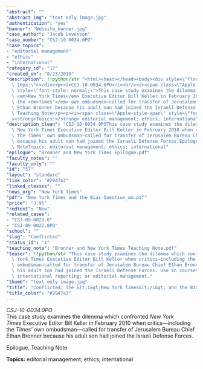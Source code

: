 ```yaml
---
"abstract": ""
"abstract_img": "text only image.jpg"
"authentication": "yes"
"banner": "Website_banner.jpg"
"case_author": "Jacob Levenson"
"case_number": "CSJ-10-0034.0PO"
"case_topics":
- "editorial management"
- "ethics"
- "international"
"category_id": "17"
"created_on": "8/23/2010"
"description": !!python/str "<html><head></head><body><div style=\"float: right; padding:\
  \ 10px;\"></div><p><i>CSJ-10-0034.0PO</i><br/><i><span class=\"Apple-style-span\"\
  \ style=\"font-style: normal;\">This case study examines the dilemma which confronted\
  \ <em>New York Times</em> Executive Editor Bill Keller in February 2010 when critics—including\
  \ the <em>Times’</em> own ombudsman—called for transfer of Jerusalem Bureau Chief\
  \ Ethan Bronner because his adult son had joined the Israeli Defense Forces.</span></i></p><p>Epilogue,\
  \ Teaching Note</p><p><i><span class=\"Apple-style-span\" style=\"font-style: normal;\"\
  ><strong>Topics:</strong> editorial management; ethics; international</span></i></p></body></html>"
"description_clean": "CSJ-10-0034.0POThis case study examines the dilemma which confronted\
  \ New York Times Executive Editor Bill Keller in February 2010 when critics—including\
  \ the Times’ own ombudsman—called for transfer of Jerusalem Bureau Chief Ethan Bronner\
  \ because his adult son had joined the Israeli Defense Forces.Epilogue, Teaching\
  \ NoteTopics: editorial management; ethics; international"
"epilogue": "Bronner and New York Times Epilogue.pdf"
"faculty_notes": ""
"faculty_only": ""
"id": "57"
"layout": "standard"
"link_color": "#2947a3"
"linked_classes": ""
"news_org": "New York Times"
"pdf": "New York Times and the Bias Question_wm.pdf"
"price": "3.95"
"redtext": "New"
"related_cases":
- "CSJ-09-0023.0"
- "CSJ-09-0022.0PO"
"school": ""
"slug": "Conflicted"
"status_id": "1"
"teaching_note": "Bronner and New York Times Teaching Note.pdf"
"teaser": !!python/str "This case study examines the dilemma which confronted New\
  \ York Times Executive Editor Bill Keller when critics—including the Times’  own\
  \ ombudsman—called for transfer of Jerusalem Bureau Chief Ethan Bronner because\
  \ his adult son had joined the Israeli Defense Forces. Use in courses on ethics;\
  \ international reporting; or editorial management."
"thumb": "text only image.jpg"
"title": "Conflicted: The &lt;i&gt;New York Times&lt;/i&gt; and the Bias Question"
"title_color": "#2947a3"
---
```

<html><head></head><body><div style="float: right; padding: 10px;"></div><p><i>CSJ-10-0034.0PO</i><br/><i><span class="Apple-style-span" style="font-style: normal;">This case study examines the dilemma which confronted <em>New York Times</em> Executive Editor Bill Keller in February 2010 when critics—including the <em>Times’</em> own ombudsman—called for transfer of Jerusalem Bureau Chief Ethan Bronner because his adult son had joined the Israeli Defense Forces.</span></i></p><p>Epilogue, Teaching Note</p><p><i><span class="Apple-style-span" style="font-style: normal;"><strong>Topics:</strong> editorial management; ethics; international</span></i></p></body></html>
